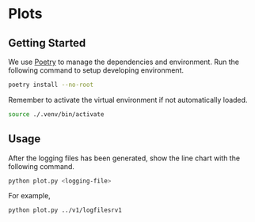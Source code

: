 # Plots

## Getting Started

We use [Poetry](https://python-poetry.org/) to manage the dependencies and
environment. Run the following command to setup developing environment.

```sh
poetry install --no-root
```

Remember to activate the virtual environment if not automatically loaded.

```sh
source ./.venv/bin/activate
```

## Usage

After the logging files has been generated, show the line chart with the
following command.

```sh
python plot.py <logging-file>
```

For example,

```sh
python plot.py ../v1/logfilesrv1
```

